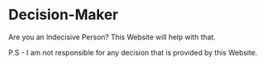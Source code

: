 # Decision-Maker
Are you an Indecisive Person? 
This Website will help with that.

P.S - I am not responsible for any decision that is provided by this Website.
